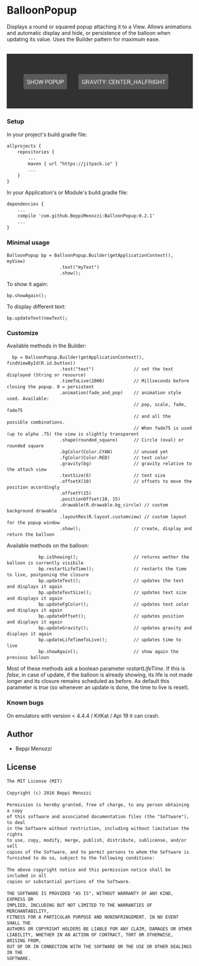 # BalloonPopup

Displays a round or squared popup attaching it to a View. Allows animations and automatic display and hide, or persistence of the balloon when updating its value. Uses the Builder pattern for maximum ease.

<br><img src="ezgif.com-0fc591cc9d.gif" ></br>

### Setup
In your project's build.gradle file:

    allprojects {
        repositories {
            ...
            maven { url "https://jitpack.io" }
            ...
        }
    }

In your Application's or Module's build.gradle file:

    dependencies {
        ...
        compile 'com.github.BeppiMenozzi:BalloonPopup:0.2.1'
        ...
    }

### Minimal usage

    BalloonPopup bp = BalloonPopup.Builder(getApplicationContext(), myView)
                        .text("myText")
                        .show();
                        
To show it again:

    bp.showAgain();
    
To display different text:

    bp.updateText(newText);
                        
### Customize
Available methods in the Builder:

      bp = BalloonPopup.Builder(getApplicationContext(), findViewById(R.id.button))
                        .text("text")               // set the text displayed (String or resource)
                        .timeToLive(2000)           // Millseconds before closing the popup. 0 = persistent
                        .animation(fade_and_pop)    // animation style used. Available:
                                                    // pop, scale, fade, fade75
                                                    // and all the possible combinations.
                                                    // When fade75 is used (up to alpha .75) the view is slightly transparent
                        .shape(rounded_square)      // Circle (oval) or rounded square
                        .bgColor(Color.CYAN)        // unused yet
                        .fgColor(Color.RED)         // text color
                        .gravity(bg)                // gravity relative to the attach view
                        .textSize(6)                // text size
                        .offsetX(10)                // offsets to move the position accordingly
                        .offsetY(15)
                        .positionOffset(10, 15)
                        .drawable(R.drawable.bg_circle) // custom background drawable
                        .layoutRes(R.layout.customview) // custom layout for the popup window
                        .show();                    // create, display and return the balloon

    
Available methods on the balloon:

                bp.isShowing();                     // returns wether the balloon is currently visibile
                bp.restartLifeTime();               // restarts the time to live, postponing the closure
                bp.updateText();                    // updates the text and displays it again
                bp.updateTextSize();                // updates text size and displays it again
                bp.updateFgColor();                 // updates text color and displays it again
                bp.updateOffset();                  // updates position and displays it again
                bp.updateGravity();                 // updates gravity and displays it again
                bp.updateLifeTimeToLive();          // updates time to live
                bp.showAgain();                     // show again the previous balloon

Most of these methods ask a boolean parameter *restartLifeTime*. If this is *false*, in case of update, if the balloon is already showing, its life is not made longer and its closure remains scheduled as before. As default this parameter is *true* (so whenever an update is done, the time to live is reset).

### Known bugs
On emulators with version < 4.4.4 / KitKat / Api 19 it can crash.

Author
-------
* Beppi Menozzi

License
-------
    The MIT License (MIT)

    Copyright (c) 2016 Beppi Menozzi

    Permission is hereby granted, free of charge, to any person obtaining a copy
    of this software and associated documentation files (the "Software"), to deal
    in the Software without restriction, including without limitation the rights
    to use, copy, modify, merge, publish, distribute, sublicense, and/or sell
    copies of the Software, and to permit persons to whom the Software is
    furnished to do so, subject to the following conditions:

    The above copyright notice and this permission notice shall be included in all
    copies or substantial portions of the Software.

    THE SOFTWARE IS PROVIDED "AS IS", WITHOUT WARRANTY OF ANY KIND, EXPRESS OR
    IMPLIED, INCLUDING BUT NOT LIMITED TO THE WARRANTIES OF MERCHANTABILITY,
    FITNESS FOR A PARTICULAR PURPOSE AND NONINFRINGEMENT. IN NO EVENT SHALL THE
    AUTHORS OR COPYRIGHT HOLDERS BE LIABLE FOR ANY CLAIM, DAMAGES OR OTHER
    LIABILITY, WHETHER IN AN ACTION OF CONTRACT, TORT OR OTHERWISE, ARISING FROM,
    OUT OF OR IN CONNECTION WITH THE SOFTWARE OR THE USE OR OTHER DEALINGS IN THE
    SOFTWARE.
